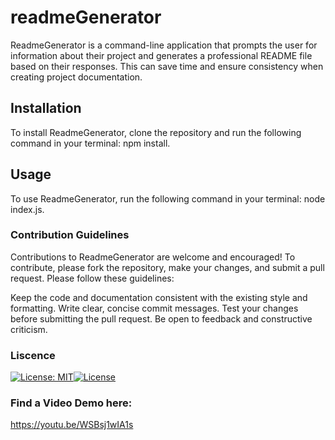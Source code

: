 # readmeGenerator
ReadmeGenerator is a command-line application that prompts the user for information about their project and generates a professional README file based on their responses. This can save time and ensure consistency when creating project documentation.

## Installation
To install ReadmeGenerator, clone the repository and run the following command in your terminal: npm install.

## Usage
To use ReadmeGenerator, run the following command in your terminal: node index.js.

### Contribution Guidelines
Contributions to ReadmeGenerator are welcome and encouraged! To contribute, please fork the repository, make your changes, and submit a pull request. Please follow these guidelines:

Keep the code and documentation consistent with the existing style and formatting.
Write clear, concise commit messages.
Test your changes before submitting the pull request.
Be open to feedback and constructive criticism.

### Liscence
[![License: MIT](https://img.shields.io/badge/License-MIT-yellow.svg)](https://opensource.org/licenses/MIT)[![License](https://img.shields.io/badge/License-Apache_2.0-blue.svg)](https://opensource.org/licenses/Apache-2.0)

### Find a Video Demo here:
https://youtu.be/WSBsj1wIA1s